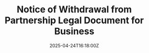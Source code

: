 ---
title: Notice of Withdrawal from Partnership Legal Document for Business
linkTitle: Notice of Withdrawal from Partnership Legal Document for Business
date: '2025-04-24T16:18:00Z'
weight: 1
description: No content
draft: false
ref: notice-of-withdrawal-from-partnership-legal-document-for-business
---